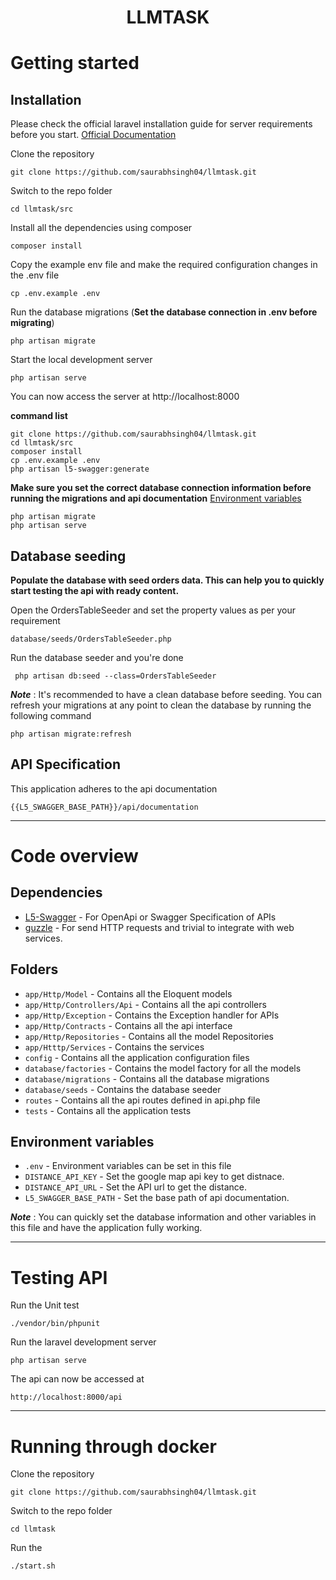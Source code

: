 # <p align="center">LLMTASK</p>
# Getting started

## Installation

Please check the official laravel installation guide for server requirements before you start. [Official Documentation](https://laravel.com/docs/6.x/installation#installation)


Clone the repository

    git clone https://github.com/saurabhsingh04/llmtask.git

Switch to the repo folder

    cd llmtask/src

Install all the dependencies using composer

    composer install

Copy the example env file and make the required configuration changes in the .env file

    cp .env.example .env

Run the database migrations (**Set the database connection in .env before migrating**)

    php artisan migrate

Start the local development server

    php artisan serve

You can now access the server at http://localhost:8000

**command list**

    git clone https://github.com/saurabhsingh04/llmtask.git
    cd llmtask/src
    composer install
    cp .env.example .env
	php artisan l5-swagger:generate
**Make sure you set the correct database connection information before running the migrations and api documentation** [Environment variables](#environment-variables)

    php artisan migrate
    php artisan serve

## Database seeding

**Populate the database with seed orders data. This can help you to quickly start testing the api with ready content.**

Open the OrdersTableSeeder and set the property values as per your requirement

    database/seeds/OrdersTableSeeder.php

Run the database seeder and you're done

     php artisan db:seed --class=OrdersTableSeeder

***Note*** : It's recommended to have a clean database before seeding. You can refresh your migrations at any point to clean the database by running the following command

    php artisan migrate:refresh

## API Specification

This application adheres to the api documentation

	{{L5_SWAGGER_BASE_PATH}}/api/documentation

----------

# Code overview

## Dependencies

- [L5-Swagger](https://github.com/DarkaOnLine/L5-Swagger) - For OpenApi or Swagger Specification of APIs
- [guzzle](https://github.com/guzzle/guzzle) - For send HTTP requests and trivial to integrate with web services.

## Folders

- `app/Http/Model` - Contains all the Eloquent models
- `app/Http/Controllers/Api` - Contains all the api controllers
- `app/Http/Exception` - Contains the Exception handler for APIs
- `app/Http/Contracts` - Contains all the api interface
- `app/Http/Repositories` - Contains all the model Repositories
- `app/Htttp/Services` - Contains the services
- `config` - Contains all the application configuration files
- `database/factories` - Contains the model factory for all the models
- `database/migrations` - Contains all the database migrations
- `database/seeds` - Contains the database seeder
- `routes` - Contains all the api routes defined in api.php file
- `tests` - Contains all the application tests

## Environment variables

- `.env` - Environment variables can be set in this file
- `DISTANCE_API_KEY` - Set the google map api key to get distnace.
- `DISTANCE_API_URL` - Set the API url to get the distance.
- `L5_SWAGGER_BASE_PATH` - Set the base path of api documentation.

***Note*** : You can quickly set the database information and other variables in this file and have the application fully working.

----------

# Testing API
Run the Unit test

	./vendor/bin/phpunit

Run the laravel development server

    php artisan serve

The api can now be accessed at

    http://localhost:8000/api

---------
# Running through docker

Clone the repository

    git clone https://github.com/saurabhsingh04/llmtask.git

Switch to the repo folder

    cd llmtask

Run the

	./start.sh